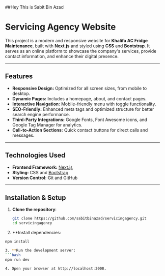 ##Hey This is Sabit Bin Azad

# Servicing Agency Website

This project is a modern and responsive website for **Khalifa AC Fridge Maintenance**, built with **Next.js** and styled using **CSS** and **Bootstrap**. It serves as an online platform to showcase the company's services, provide contact information, and enhance their digital presence.

---

## Features

- **Responsive Design:** Optimized for all screen sizes, from mobile to desktop.
- **Dynamic Pages:** Includes a homepage, about, and contact pages.
- **Interactive Navigation:** Mobile-friendly menu with toggle functionality.
- **SEO-Friendly:** Enhanced meta tags and optimized structure for better search engine performance.
- **Third-Party Integrations:** Google Fonts, Font Awesome icons, and Google Tag Manager for analytics.
- **Call-to-Action Sections:** Quick contact buttons for direct calls and messages.

---

## Technologies Used

- **Frontend Framework:** [Next.js](https://nextjs.org/)
- **Styling:** CSS and [Bootstrap](https://getbootstrap.com/)
- **Version Control:** Git and GitHub

---

## Installation & Setup

1. **Clone the repository**:
   ```bash
   git clone https://github.com/sabitbinazad/servicingagency.git
   cd servicingagency
2. **Install dependencies:
  ```bash
  npm install

3. **Run the development server:
  ```bash
  npm run dev

4. Open your browser at http://localhost:3000.
